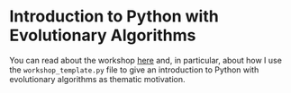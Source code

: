 # Introduction to Python with Evolutionary Algorithms

You can read about the workshop [here][wspage] and, in particular, about how I use the `workshop_template.py` file to give an introduction to Python with evolutionary algorithms as thematic motivation.

[wspage]: https://mathspp.com/workshops/intro-python-evolutionary-algorithms
